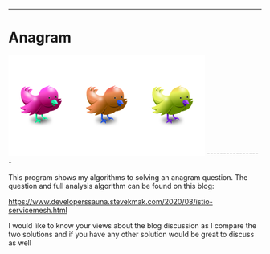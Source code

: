 ---------------
# Anagram
<img src="https://github.com/smakunzva/anagram/blob/master/header.png" height="200px">
-----------------

This program shows my algorithms to solving an anagram question.
The question and full analysis algorithm can be found on this blog:

https://www.developerssauna.stevekmak.com/2020/08/istio-servicemesh.html

I would like to know your views about the blog discussion as I compare 
the two solutions and if you have any other solution would be great to
discuss as well

